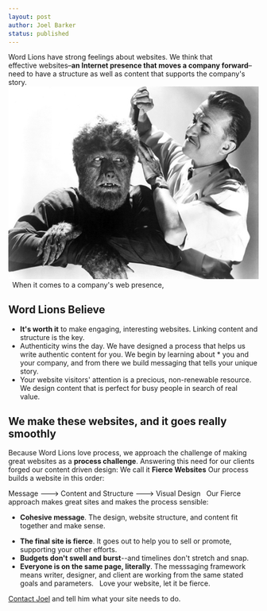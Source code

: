 ```yaml
---
layout: post
author: Joel Barker
status: published
---
```


Word Lions have strong feelings about websites. We think that effective websites–**an Internet presence that moves a company forward**–need to have a structure as well as content that supports the company's story.
![We make websites that are fierce but well groomed.](/_posts/Fierce-but-well-groomed.jpg)
 
When it comes to a company's web presence,
## Word Lions Believe
- **It's worth it** to make engaging, interesting websites. Linking content and structure is the key.
- Authenticity wins the day. We have designed a process that helps us write authentic content for you. We begin by learning about * you and your company, and from there we build messaging that tells your unique story.
- Your website visitors' attention is a precious, non-renewable resource. We design content that is perfect for busy people in search of real value.

## We make these websites, and it goes really smoothly
Because Word Lions love process, we approach the challenge of making great websites as a **process challenge**. Answering this need for our clients forged our content driven design: We call it **Fierce Websites**
Our process builds a website in this order:

Message ---> Content and Structure ---> Visual Design
 
Our Fierce approach makes great sites and makes the process sensible:
- **Cohesive message**. The design, website structure, and content fit together and make sense. 
* **The final site is fierce**. It goes out to help you to sell or promote, supporting your other efforts.
* **Budgets don't swell and burst**--and timelines don't stretch and snap.
* **Everyone is on the same page, literally**. The messsaging framework means writer, designer, and client are working from the same stated goals and parameters.
 
Love your website, let it be fierce.

[Contact Joel](http://wordlions.com/contact/ "Contact Joel") and tell him what your site needs to do.
